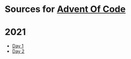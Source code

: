 # Sources for [Advent Of Code](https://adventofcode.com/)

# 2021
- [Day 1](https://github.com/belogurow/adventofcode/blob/master/src/main/java/ru/belogurow/year2021/Day01.java)
- [Day 2](https://github.com/belogurow/adventofcode/blob/master/src/main/java/ru/belogurow/year2021/Day02.java)
